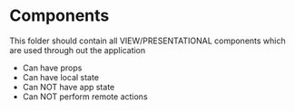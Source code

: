 # Components

This folder should contain all VIEW/PRESENTATIONAL components which are used
through out the application

- Can have props
- Can have local state
- Can NOT have app state
- Can NOT perform remote actions